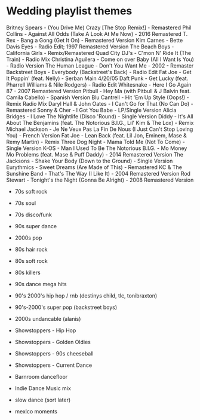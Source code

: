 # Wedding playlist themes

Britney Spears - (You Drive Me) Crazy [The Stop Remix!] - Remastered
Phil Collins - Against All Odds (Take A Look At Me Now) - 2016 Remastered
T. Rex - Bang a Gong (Get It On) - Remastered Version
Kim Carnes - Bette Davis Eyes - Radio Edit; 1997 Remastered Version
The Beach Boys - California Girls - Remix/Remastered
Quad City DJ's - C'mon N' Ride It (The Train) - Radio Mix
Christina Aguilera - Come on over Baby (All I Want Is You) - Radio Version
The Human League - Don't You Want Me - 2002 - Remaster
Backstreet Boys - Everybody (Backstreet's Back) - Radio Edit
Fat Joe - Get It Poppin' (feat. Nelly) - Serban Main 4/20/05
Daft Punk - Get Lucky (feat. Pharrell Williams & Nile Rodgers) - Radio Edit
Whitesnake - Here I Go Again 87 - 2007 Remastered Version
Pitbull - Hey Ma (with Pitbull & J Balvin feat. Camila Cabello) - Spanish Version
Blu Cantrell - Hit 'Em Up Style (Oops!) - Remix Radio Mix
Daryl Hall & John Oates - I Can't Go for That (No Can Do) - Remastered
Sonny & Cher - I Got You Babe - LP/Single Version
Alicia Bridges - I Love The Nightlife (Disco 'Round) - Single Version
Diddy - It's All About The Benjamins (feat. The Notorious B.I.G., Lil' Kim & The Lox) - Remix
Michael Jackson - Je Ne Veux Pas La Fin De Nous (I Just Can't Stop Loving You) - French Version
Fat Joe - Lean Back (feat. Lil Jon, Eminem, Mase & Remy Martin) - Remix
Three Dog Night - Mama Told Me (Not To Come) - Single Version
K-OS - Man I Used To Be
The Notorious B.I.G. - Mo Money Mo Problems (feat. Mase & Puff Daddy) - 2014 Remastered Version
The Jacksons - Shake Your Body (Down to the Ground) - Single Version
Eurythmics - Sweet Dreams (Are Made of This) - Remastered
KC & The Sunshine Band - That's The Way (I Like It) - 2004 Remastered Version
Rod Stewart - Tonight's the Night (Gonna Be Alright) - 2008 Remastered Version


- 70s soft rock
- 70s soul
- 70s disco/funk
- 90s super dance
- 2000s pop
- 80s hair rock
- 80s soft rock
- 80s killers
- 90s dance mega hits
- 90's 2000's hip hop / rnb (destinys child, tlc, tonibraxton)
- 90's-2000's super pop (backstreet boys)
- 2000s undancable (alanis)

- Showstoppers - Hip Hop
- Showstoppers - Golden Oldies
- Showstoppers - 90s cheeseball
- Showstoppers - Current Dance

- Barnroom dancefloor
- Indie Dance Music mix
- slow dance (sort later)
- mexico moments
